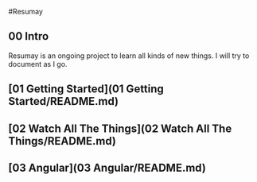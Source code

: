#Resumay

## 00 Intro

Resumay is an ongoing project to learn all kinds of new things.
I will try to document as I go.

## [01 Getting Started](01 Getting Started/README.md)
## [02 Watch All The Things](02 Watch All The Things/README.md)
## [03 Angular](03 Angular/README.md)